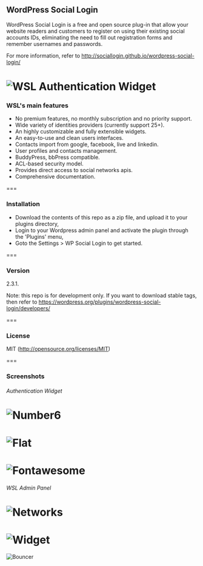 ## WordPress Social Login 

WordPress Social Login is a free and open source plug-in that allow your website readers and customers to register on using their existing social accounts IDs, eliminating the need to fill out registration forms and remember usernames and passwords.

For more information, refer to http://sociallogin.github.io/wordpress-social-login/

![WSL Authentication Widget](https://raw.githubusercontent.com/sociallogin/wordpress-social-login/master/screenshot-1.png)
===

### WSL's main features

* No premium features, no monthly subscription and no priority support.
* Wide variety of identities providers (currently support 25+).
* An highly customizable and fully extensible widgets.
* An easy-to-use and clean users interfaces.
* Contacts import from google, facebook, live and linkedin.
* User profiles and contacts management.
* BuddyPress, bbPress compatible.
* ACL-based security model.
* Provides direct access to social networks apis.
* Comprehensive documentation.

===

### Installation

* Download the contents of this repo as a zip file, and upload it to your plugins directory,
* Login to your Wordpress admin panel and activate the plugin through the 'Plugins' menu,
* Goto the Settings > WP Social Login to get started.

===

### Version

2.3.1. 

Note: this repo is for development only.
If you want to download stable tags, then refer to https://wordpress.org/plugins/wordpress-social-login/developers/

===

### License 

MIT (http://opensource.org/licenses/MIT)

===

### Screenshots

###### Authentication Widget

![Number6](http://sociallogin.github.io/wordpress-social-login/assets/img/theme_number6.png)
===
![Flat](http://sociallogin.github.io/wordpress-social-login/assets/img/theme_flat.png)
===
![Fontawesome](http://sociallogin.github.io/wordpress-social-login/assets/img/theme_fontawesome.png)
===

###### WSL Admin Panel

![Networks](https://raw.githubusercontent.com/sociallogin/wordpress-social-login/master/screenshot-3.png)
=
![Widget](https://raw.githubusercontent.com/sociallogin/wordpress-social-login/master/screenshot-4.png)
===
![Bouncer](https://raw.githubusercontent.com/sociallogin/wordpress-social-login/master/screenshot-5.png)
